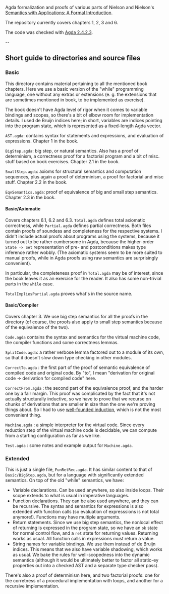 
Agda formalization and proofs of various parts of Nielson and Nielson's [Semantics with Applications: A Formal Introduction](http://www.amazon.com/Semantics-With-Applications-Introduction-Professional/dp/0471929808).

The repository currently covers chapters 1, 2, 3 and 6.

The code was checked with [Agda 2.4.2.3](https://hackage.haskell.org/package/Agda). 

--

## Short guide to directories and source files

### Basic

This directory contains material pertaining to all the mentioned book chapters. Here we use a basic version of the "while" programming language, one without any extras or extensions (e. g. the extensions that are sometimes mentioned in book, to be implemented as exercise).

The book doesn't have Agda level of rigor when it comes to variable bindings and scopes, so there's a bit of elbow room for implementation details. I used de Bruijn indices here; in short, variables are indices pointing into the program state, which is represented as a fixed-length Agda vector.

`AST.agda`: contains syntax for statements and expressions, and evaluation of expressions. Chapter 1 in the book. 

`BigStep.agda`: big step, or natural semantics. Also has a proof of determinism, a correctness proof for a factorial program and a bit of misc. stuff based on book exercises. Chapter 2.1 in the book. 

`SmallStep.agda`: axioms for structural semantics and computation sequences, plus again a proof of determinism, a proof for factorial and misc stuff. Chapter 2.2 in the book. 

`EqvSemantics.agda`: proof of equivalence of big and small step semantics. Chapter 2.3 in the book. 

#### Basic/Axiomatic

Covers chapters 6.1, 6.2 and 6.3. `Total.agda` defines total axiomatic correctness, while `Partial.agda` defines partial correctness. Both files contain proofs of soundess and completeness for the respective systems. I didn't include actual proofs about programs using the systems, because it turned out to be rather cumbersome in Agda, because the higher-order `State -> Set` representation of pre- and postconditions makes type inference rather wobbly. (The axiomatic systems seem to be more suited to manual proofs, while in Agda proofs using raw semantics are surprisingly convenient). 

In particular, the completeness proof in `Total.agda` may be of interest, since the book leaves it as an exercise for the reader. It also has some non-trivial parts in the `while` case. 

`TotalImpliesPartial.agda` proves what's in the source name. 

#### Basic/Compiler

Covers chapter 3. We use big step semantics for all the proofs in the directory (of course, the proofs also apply to small step semantics because of the equivalence of the two). 

`Code.agda` contains the syntax and semantics for the virtual machine code, the compiler functions and some correctness lemmas. 

`SplitCode.agda`: a rather verbose lemma factored out to a module of its own, so that it doesn't slow down type checking in other modules.

`CorrectTo.agda` : the first part of the proof of semantic equivalence of compiled code and original code. By "to", I mean "derivation for original code -> derivation for compiled code" here. 

`CorrectFrom.agda` : the second part of the equivalence proof, and the harder one by a fair margin. This proof was complicated by the fact that it's not actually structurally inductive, so we have to prove that we recurse on chunks of derivations that are smaller in size than the one we're proving things about. So I had to use [well-founded induction](https://github.com/agda/agda-stdlib/blob/master/src/Induction/Nat.agda), which is not the most convenient thing. 

`Machine.agda` : a simple interpreter for the virtual code. Since every reduction step of the virtual machine code is decidable, we can compute from a starting configuration as far as we like. 

`Test.agda` : some notes and example output for `Machine.agda`. 

### Extended

This is just a single file, `FunRetRec.agda`. It has similar content to that of `Basic/BigStep.agda`, but for a language with significantly extended semantics. On top of the old "while" semantics, we have:

- Variable declarations. Can be used anywhere, so also inside loops. Their scope extends to what is usual in imperative languages.
- Function declarations. They can be also used anywhere, and they can be recursive. The syntax and semantics for expressions is also extended with function calls (so evaluation of expresssions is not total anymore!). Functions may have multiple arguments. 
- Return statements. Since we use big step semantics, the nonlocal effect of returning is expressed in the program state, so we have an `ok` state for normal control flow, and a `ret` state for returning values. Returning works as usual. All function calls in expressions must return a value. 
- String names for variable bindings. We use them instead of de Bruijn indices. This means that we also have variable shadowing, which works as usual. We bake the rules for well-scopedness into the dynamic semantics (although it would be ultimately better to factor all static-ey properties out into a checked AST and a separate type checker pass). 

There's also a proof of determinism here, and two factorial proofs: one for the corretness of a procedural implementation with loops, and another for a recursive implementation. 
